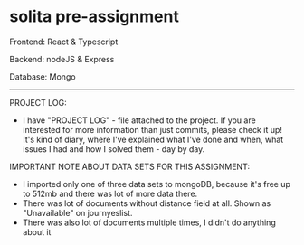 # solita pre-assignment

Frontend: React & Typescript

Backend: nodeJS & Express

Database: Mongo

---

PROJECT LOG:
  - I have "PROJECT LOG" - file attached to the project. If you are interested for more information than just commits, please check it up! It's kind of diary, where       I've explained what I've done and when, what issues I had and how I solved them - day by day.

IMPORTANT NOTE ABOUT DATA SETS FOR THIS ASSIGNMENT:
  - I imported only one of three data sets to mongoDB, because it's free up to 512mb and there was lot of more data there.
  - There was lot of documents without distance field at all. Shown as "Unavailable" on journyeslist.
  - There was also lot of documents multiple times, I didn't do anything about it

